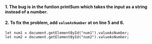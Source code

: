 #### 1. The bug is in the funtion printSum which takes the input as a string instead of a number.

#### 2. To fix the problem, add `valueAsNumber` at on line 5 and 6.

```
let num1 = document.getElementById("num1").valueAsNumber;
let num2 = document.getElementById("num2").valueAsNumber;
```
